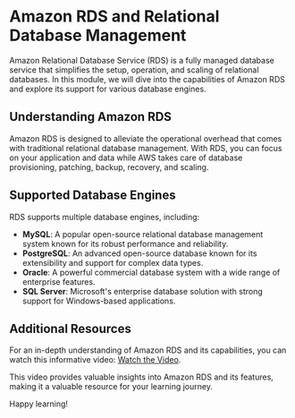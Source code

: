 # Amazon RDS and Relational Database Management

Amazon Relational Database Service (RDS) is a fully managed database service that simplifies the setup, operation, and scaling of relational databases. In this module, we will dive into the capabilities of Amazon RDS and explore its support for various database engines.

## Understanding Amazon RDS

Amazon RDS is designed to alleviate the operational overhead that comes with traditional relational database management. With RDS, you can focus on your application and data while AWS takes care of database provisioning, patching, backup, recovery, and scaling.

## Supported Database Engines

RDS supports multiple database engines, including:

- **MySQL**: A popular open-source relational database management system known for its robust performance and reliability.
- **PostgreSQL**: An advanced open-source database known for its extensibility and support for complex data types.
- **Oracle**: A powerful commercial database system with a wide range of enterprise features.
- **SQL Server**: Microsoft's enterprise database solution with strong support for Windows-based applications.

## Additional Resources

For an in-depth understanding of Amazon RDS and its capabilities, you can watch this informative video: [Watch the Video](https://www.youtube.com/live/MPau9c7PT74?si=eHywRrOkRkYCr_G-).

This video provides valuable insights into Amazon RDS and its features, making it a valuable resource for your learning journey.

Happy learning!

